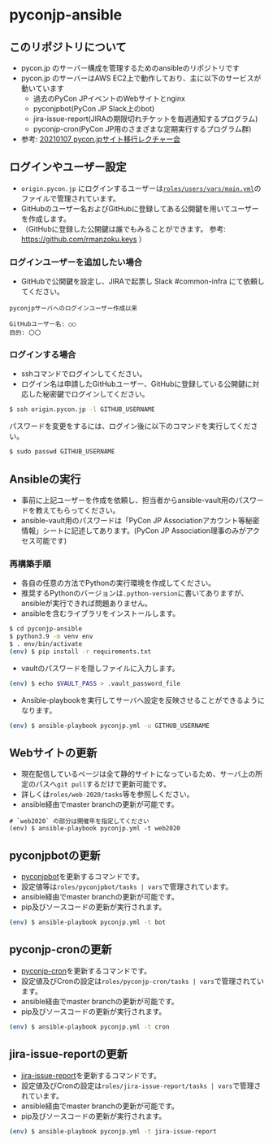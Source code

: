 # pyconjp-ansible

## このリポジトリについて

* pycon.jp のサーバー構成を管理するためのansibleのリポジトリです
* pycon.jp のサーバーはAWS EC2上で動作しており、主に以下のサービスが動いています
  * 過去のPyCon JPイベントのWebサイトとnginx
  * pyconjpbot(PyCon JP Slack上のbot)
  * jira-issue-report(JIRAの期限切れチケットを毎週通知するプログラム)
  * pyconjp-cron(PyCon JP用のさまざまな定期実行するプログラム群)
* 参考: [20210107 pycon.jpサイト移行レクチャー会](https://docs.google.com/document/d/1kVpYvLArSLhr4L037J6Jvhh1F1lHgwoHNsPY90cDCWU/edit)

## ログインやユーザー設定
* `origin.pycon.jp` にログインするユーザーは[`roles/users/vars/main.yml`](https://github.com/pyconjp/pyconjp-ansible/blob/master/roles/users/vars/main.yml)のファイルで管理されています。
* GitHubのユーザー名およびGitHubに登録してある公開鍵を用いてユーザーを作成します。
* （GitHubに登録した公開鍵は誰でもみることができます。 参考: https://github.com/rmanzoku.keys ）

### ログインユーザーを追加したい場合
* GitHubで公開鍵を設定し、JIRAで起票し Slack #common-infra にて依頼してください。

```
pyconjpサーバへのログインユーザー作成以来

GitHubユーザー名: ○○
目的: 〇〇
```


### ログインする場合
* sshコマンドでログインしてください。
* ログイン名は申請したGitHubユーザー、GitHubに登録している公開鍵に対応した秘密鍵でログインしてください。

```bash
$ ssh origin.pycon.jp -l GITHUB_USERNAME
```

パスワードを変更をするには、ログイン後に以下のコマンドを実行してください。
```bash
$ sudo passwd GITHUB_USERNAME
```

## Ansibleの実行

* 事前に上記ユーザーを作成を依頼し、担当者からansible-vault用のパスワードを教えてもらってください。
* ansible-vault用のパスワードは「PyCon JP Associationアカウント等秘密情報」シートに記述してあります。(PyCon JP Association理事のみがアクセス可能です)

### 再構築手順

* 各自の任意の方法でPythonの実行環境を作成してください。
* 推奨するPythonのバージョンは`.python-version`に書いてありますが、ansibleが実行できれば問題ありません。
* ansibleを含むライブラリをインストールします。

```bash
$ cd pyconjp-ansible
$ python3.9 -m venv env
$ . env/bin/activate
(env) $ pip install -r requirements.txt
```

* vaultのパスワードを隠しファイルに入力します。

```bash
(env) $ echo $VAULT_PASS > .vault_password_file
```

* Ansible-playbookを実行してサーバへ設定を反映させることができるようになります。

```bash
(env) $ ansible-playbook pyconjp.yml -u GITHUB_USERNAME
```

## Webサイトの更新

* 現在配信しているページは全て静的サイトになっているため、サーバ上の所定のパスへ`git pull`するだけで更新可能です。
* 詳しくは`roles/web-2020/tasks`等を参照しください。
* ansible経由でmaster branchの更新が可能です。

```
# `web2020` の部分は開催年を指定してください
(env) $ ansible-playbook pyconjp.yml -t web2020
```

## pyconjpbotの更新

* [pyconjpbot](https://github.com/pyconjp/pyconjpbot)を更新するコマンドです。
* 設定値等は`roles/pyconjpbot/tasks | vars`で管理されています。
* ansible経由でmaster branchの更新が可能です。
* pip及びソースコードの更新が実行されます。

```bash
(env) $ ansible-playbook pyconjp.yml -t bot
```

## pyconjp-cronの更新

* [pyconjp-cron](https://github.com/pyconjp/pyconjp-cron)を更新するコマンドです。
* 設定値及びCronの設定は`roles/pyconjp-cron/tasks | vars`で管理されています。
* ansible経由でmaster branchの更新が可能です。
* pip及びソースコードの更新が実行されます。

```bash
(env) $ ansible-playbook pyconjp.yml -t cron
```

## jira-issue-reportの更新

* [jira-issue-report](https://github.com/pyconjp/jira-issue-report)を更新するコマンドです。
* 設定値及びCronの設定は`roles/jira-issue-report/tasks | vars`で管理されています。
* ansible経由でmaster branchの更新が可能です。
* pip及びソースコードの更新が実行されます。

```bash
(env) $ ansible-playbook pyconjp.yml -t jira-issue-report
```
